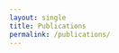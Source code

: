 ```yaml
---
layout: single
title: Publications
permalink: /publications/
---
```


 <script src="https://bibbase.org/service/mendeley/4c460743-0edf-3981-832d-31faccbef30e?jsonp=1"></script> 